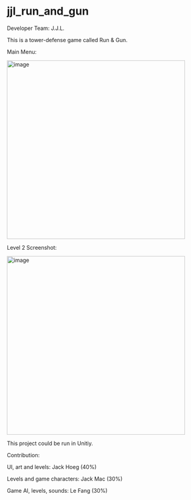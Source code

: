 # jjl_run_and_gun
Developer Team: J.J.L.

This is a tower-defense game called Run & Gun.

Main Menu:

<img width="468" alt="image" src="https://user-images.githubusercontent.com/22838780/198524044-7cc12814-f0d4-4720-9474-074926382a6e.png">

Level 2 Screenshot:

<img width="468" alt="image" src="https://user-images.githubusercontent.com/22838780/198524086-4377cf0a-e827-43d0-a0b6-4545c23271ca.png">


This project could be run in Unitiy.

Contribution:

UI, art and levels: Jack Hoeg (40%)

Levels and game characters: Jack Mac (30%)

Game AI, levels, sounds: Le Fang (30%)
